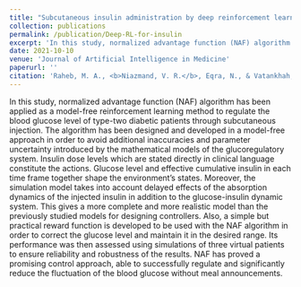 ```yaml
---
title: "Subcutaneous insulin administration by deep reinforcement learning for blood glucose level control of type-2 diabetic patients (submited for publication)"
collection: publications
permalink: /publication/Deep-RL-for-insulin
excerpt: 'In this study, normalized advantage function (NAF) algorithm has been applied as amodel-free reinforcement learning method to regulate the blood glucose level of typetwo diabetic patients through subcutaneous injection.'
date: 2021-10-10
venue: 'Journal of Artificial Intelligence in Medicine'
paperurl: ''
citation: 'Raheb, M. A., <b>Niazmand, V. R.</b>, Eqra, N., & Vatankhah, R. (2021). &quot;Subcutaneous insulin administration by deep reinforcement learning for blood glucose level control of type-2 diabetic patients.&quot; <i>Journal of Artificial Intelligence in Medicine</i>.'
---
```

In this study, normalized advantage function (NAF) algorithm has been applied as a model-free reinforcement learning method to regulate the blood glucose level of type-two diabetic patients through subcutaneous injection. The algorithm has been designed and developed in a model-free approach in order to avoid additional inaccuracies and parameter uncertainty introduced by the mathematical models of the glucoregulatory system. Insulin dose levels which are stated directly in clinical language constitute the actions. Glucose level and effective cumulative insulin in each time frame together shape the environment’s states. Moreover, the simulation model takes into account delayed effects of the absorption dynamics of the injected insulin in addition to the glucose-insulin dynamic system. This gives a more complete and more realistic model than the previously studied models for designing controllers. Also, a simple but practical reward function is developed to be used with the NAF algorithm in order to correct the glucose level and maintain it in the desired range. Its performance was then assessed using simulations of three virtual patients to ensure reliability and robustness of the results. NAF has proved a promising control approach, able to successfully regulate and significantly reduce the fluctuation of the blood glucose without meal announcements.



<!-- Recommended citation: •	Raheb, M. A., Niazmand, V. R., Eqra, N., & Vatankhah, R. (2021). "Subcutaneous insulin administration by deep reinforcement learning for blood glucose level control of type-2 diabetic patients." <i>Journal of Artificial Intelligence in Medicine</i>. 1(1). -->
